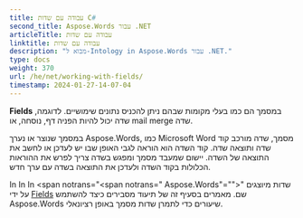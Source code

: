 ```yaml
---
title: עבודה עם שדות C#
second_title: Aspose.Words עבור .NET
articleTitle: עבודה עם שדות
linktitle: עבודה עם שדות
description: "מבוא ל-Intology in Aspose.Words עבור .NET."
type: docs
weight: 370
url: /he/net/working-with-fields/
timestamp: 2024-01-27-14-07-04
---
```


**Fields** במסמך הם כמו בעלי מקומות שבהם ניתן להכניס נתונים שימושיים. לדוגמה, שדה יכול להיות הפניה דף, נוסחה, או mail merge שדה.

במסמך שנוצר או נערך Aspose.Words, כמו Microsoft Word מסמך, שדה מורכב קוד שדה ותוצאה שדה. קוד השדה הוא הוראה לגבי האופן שבו יש לעדכן או לחשב את התוצאה של השדה. יישום שמעבד מסמך ומפגש בשדה צריך לפרש את ההוראות הכלולות בקוד השדה ולעדכן את התוצאה בשדה עם ערך חדש.

In In In <span notrans="<span notrans=" Aspose.Words"=""></span>" שדות מיוצגים על ידי [Fields](https://reference.aspose.com/words/net/aspose.words.fields/) שם. מאמרים בסעיף זה של תיעוד מסבירים כיצד להשתמש Aspose.Words שיעורים כדי לתמרן שדות מסמך באופן רציונאלי.
